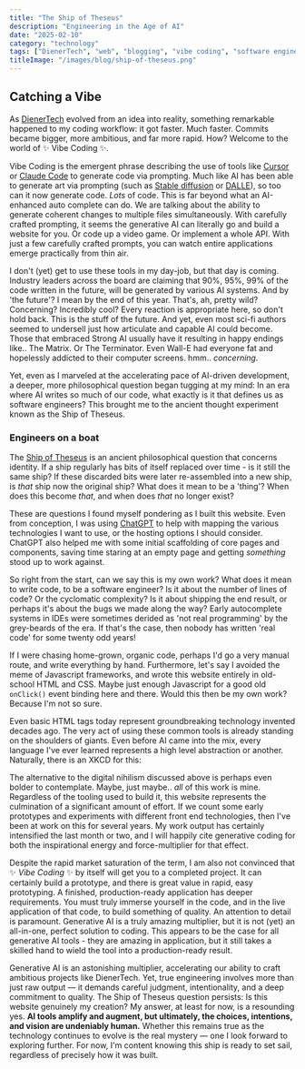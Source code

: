 ```yaml
---
title: "The Ship of Theseus"
description: "Engineering in the Age of AI"
date: "2025-02-10"
category: "technology"
tags: ["DienerTech", "web", "blogging", "vibe coding", "software engineering", "ai", "philosophy", "singularity", "digital identity"]
titleImage: "/images/blog/ship-of-theseus.png"
---
```


## Catching a Vibe


As [DienerTech](https://www.diener.tech) evolved from an idea into reality, something remarkable happened to my coding workflow: it got faster. Much faster. Commits became bigger, more ambitious, and far more rapid. How? Welcome to the world of ✨ Vibe Coding ✨.

Vibe Coding is the emergent phrase describing the use of tools like [Cursor](https://www.cursor.com/) or [Claude Code](https://www.anthropic.com/news/claude-3-7-sonnet) to generate code via prompting. Much like AI has been able to generate art via prompting (such as [Stable diffusion](https://stability.ai/) or [DALLE](https://openai.com/index/dall-e-3/)), so too can it now generate code. *Lots* of code. This is far beyond what an AI-enhanced auto complete can do. We are talking about the ability to generate coherent changes to multiple files simultaneously. With carefully crafted prompting, it seems the generative AI can literally go and build a website for you. Or code up a video game. Or implement a whole API. With just a few carefully crafted prompts, you can watch entire applications emerge practically from thin air.

I don't (yet) get to use these tools in my day-job, but that day is coming. Industry leaders across the board are claiming that 90%, 95%, 99% of the code written in the future, will be generated by various AI systems. And by 'the future'? I mean by the end of this year. That's, ah, pretty wild? Concerning? Incredibly cool? Every reaction is appropriate here, so don't hold back. This is the stuff of the future. And yet, even most sci-fi authors seemed to undersell just how articulate and capable AI could become. Those that embraced Strong AI usually have it resulting in happy endings like.. The Matrix. Or The Terminator. Even Wall-E had everyone fat and hopelessly addicted to their computer screens. hmm.. *concerning.* 

Yet, even as I marveled at the accelerating pace of AI-driven development, a deeper, more philosophical question began tugging at my mind: In an era where AI writes so much of our code, what exactly is it that defines us as software engineers? This brought me to the ancient thought experiment known as the Ship of Theseus.


### Engineers on a boat


The [Ship of Theseus](https://en.wikipedia.org/wiki/Ship_of_Theseus) is an ancient philosophical question that concerns identity. If a ship regularly has bits of itself replaced over time - is it still the same ship? If these discarded bits were later re-assembled into a new ship, is *that* ship now the original ship? What does it mean to be a 'thing'? When does this become *that*, and when does *that* no longer exist? 

These are questions I found myself pondering as I built this website. Even from conception, I was using [ChatGPT](https://chatgpt.com/) to help with mapping the various technologies I want to use, or the hosting options I should consider. ChatGPT also helped me with some initial scaffolding of core pages and components, saving time staring at an empty page and getting *something* stood up to work against. 

So right from the start, can we say this is my own work? What does it mean to write code, to be a software engineer? Is it about the number of lines of code? Or the cyclomatic complexity? Is it about shipping the end result, or perhaps it's about the bugs we made along the way? Early autocomplete systems in IDEs were sometimes derided as 'not real programming' by the grey-beards of the era. If that's the case, then nobody has written 'real code' for some twenty odd years!

If I were chasing home-grown, organic code, perhaps I'd go a very manual route, and write everything by hand. Furthermore, let's say I avoided the meme of Javascript frameworks, and wrote this website entirely in old-school HTML and CSS. Maybe just enough Javascript for a good old `onClick()` event binding here and there. Would this then be my own work? Because I'm not so sure.

Even basic HTML tags today represent groundbreaking technology invented decades ago. The very act of using these common tools is already standing on the shoulders of giants. Even before AI came into the mix, every language I've ever learned represents a high level abstraction or another. Naturally, there is an XKCD for this:

<ImageWithCaption
  src="https://imgs.xkcd.com/comics/real_programmers.png"
  alt="Real Programmers (https://xkcd.com/378/)">
</ImageWithCaption>

The alternative to the digital nihilism discussed above is perhaps even bolder to contemplate. Maybe, just maybe.. *all* of this work is mine. Regardless of the tooling used to build it, this website represents the culmination of a significant amount of effort. If we count some early prototypes and experiments with different front end technologies, then I've been at work on this for several years. My work output has certainly intensified the last month or two, and I will happily cite generative coding for both the inspirational energy and force-multiplier for that effect. 

Despite the rapid market saturation of the term, I am also not convinced that ✨ *Vibe Coding* ✨ by itself will get you to a completed project. It can certainly build a prototype, and there is great value in rapid, easy prototyping. A finished, production-ready application has deeper requirements. You must truly immerse yourself in the code, and in the live application of that code, to build something of quality. An attention to detail is paramount. Generative AI is a truly amazing multiplier, but it is not (yet) an all-in-one, perfect solution to coding. This appears to be the case for all generative AI tools - they are amazing in application, but it still takes a skilled hand to wield the tool into a production-ready result. 

Generative AI is an astonishing multiplier, accelerating our ability to craft ambitious projects like DienerTech. Yet, true engineering involves more than just raw output — it demands careful judgment, intentionality, and a deep commitment to quality. The Ship of Theseus question persists: Is this website genuinely my creation? My answer, at least for now, is a resounding yes. **AI tools amplify and augment, but ultimately, the choices, intentions, and vision are undeniably human.** Whether this remains true as the technology continues to evolve is the real mystery — one I look forward to exploring further. For now, I'm content knowing this ship is ready to set sail, regardless of precisely how it was built.